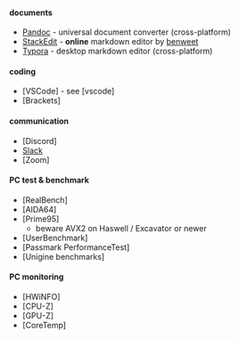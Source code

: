 #### documents
- [Pandoc](https://pandoc.org) - universal document converter (cross-platform)
- [StackEdit](https://stackedit.io/app#) - **online** markdown editor by [benweet](https://github.com/benweet)
- [Typora](https://typora.io/) - desktop markdown editor (cross-platform)

#### coding
- [VSCode] - see [vscode]
- [Brackets]

#### communication
- [Discord]
- [Slack](https://slack.com/)
- [Zoom]

#### PC test & benchmark
- [RealBench]
- [AIDA64]
- [Prime95] 
  - beware AVX2 on Haswell / Excavator or newer
- [UserBenchmark]
- [Passmark PerformanceTest]
- [Unigine benchmarks]

#### PC monitoring
- [HWiNFO]
- [CPU-Z]
- [GPU-Z]
- [CoreTemp]

